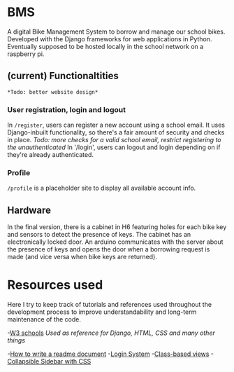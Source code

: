 # BMS
A digital Bike Management System to borrow and manage our school bikes.
Developed with the Django frameworks for web applications in Python.
Eventually supposed to be hosted locally in the school network on a raspberry pi.

## (current) Functionaltities
    *Todo: better website design*
### User registration, login and logout
In `/register`, users can register a new account using a school email. It uses Django-inbuilt functionality, so there's a fair amount of security and checks in place.
    *Todo: more checks for a valid school email, restrict registering to the unauthenticated*
In '/login', users can logout and login depending on if they're already authenticated.

### Profile
`/profile` is a placeholder site to display all available account info.

## Hardware
In the final version, there is a cabinet in H6 featuring holes for each bike key and sensors to detect the presence of keys. The cabinet has an electronically locked door. An arduino communicates with the server about the presence of keys and opens the door when a borrowing request is made (and vice versa when bike keys are returned).

# Resources used
Here I try to keep track of tutorials and references used throughout the development process to improve understandability and long-term maintenance of the code.

-[W3 schools](https://www.w3schools.com/)
*Used as reference for Django, HTML, CSS and many other things*

-[How to write a readme document](https://docs.github.com/en/get-started/writing-on-github/getting-started-with-writing-and-formatting-on-github/basic-writing-and-formatting-syntax)
-[Login System](https://rahmanfadhil.com/django-login-with-email/)
-[Class-based views](https://docs.djangoproject.com/en/4.1/topics/class-based-views/)
-[Collapsible Sidebar with CSS](https://stackoverflow.com/questions/30574902/collapsible-flexible-width-sidebar-using-only-css)

